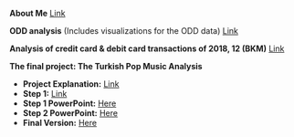 **About Me**  [Link](mina_silahtaroglu_assignment1.html)


**ODD analysis** (Includes visualizations for the ODD data) [Link](mina_odd.html)


**Analysis of credit card & debit card transactions of 2018, 12 (BKM)** [Link](mina_bkm.html)


**The final project: The Turkish Pop Music Analysis**
- **Project Explanation:** [Link](Spotify_Analysis.html)
- **Step 1:** [Link](Spotify_mina.html)
- **Step 1 PowerPoint:** [Here](Spotify_Mina_Umre.pptx)
- **Step 2 PowerPoint:** [Here](Spotify_Mina_Umre_v1.pptx)
- **Final Version:** [Here](mina_son.html) 
